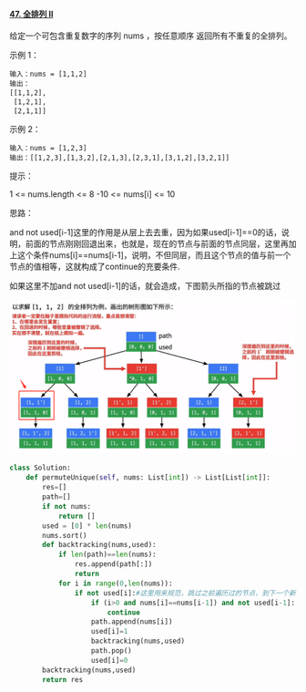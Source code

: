 #### [47. 全排列 II](https://leetcode.cn/problems/permutations-ii/)

给定一个可包含重复数字的序列 nums ，按任意顺序 返回所有不重复的全排列。

 

示例 1：

```
输入：nums = [1,1,2]
输出：
[[1,1,2],
 [1,2,1],
 [2,1,1]]
```

示例 2：

```
输入：nums = [1,2,3]
输出：[[1,2,3],[1,3,2],[2,1,3],[2,3,1],[3,1,2],[3,2,1]]
```


提示：

1 <= nums.length <= 8
-10 <= nums[i] <= 10



思路：

and not used[i-1]这里的作用是从层上去去重，因为如果used[i-1]==0的话，说明，前面的节点刚刚回退出来，也就是，现在的节点与前面的节点同层，这里再加上这个条件nums[i]==nums[i-1]，说明，不但同层，而且这个节点的值与前一个节点的值相等，这就构成了continue的充要条件.

如果这里不加and not used[i-1]的话，就会造成，下图箭头所指的节点被跳过

<img src="../../assets/image-20220823114615555.png" alt="image-20220823114615555" style="zoom:67%;" />

```python
class Solution:
    def permuteUnique(self, nums: List[int]) -> List[List[int]]:
        res=[]
        path=[]
        if not nums:
            return []
        used = [0] * len(nums)
        nums.sort()
        def backtracking(nums,used):
            if len(path)==len(nums):
                res.append(path[:])
                return
            for i in range(0,len(nums)):
                if not used[i]:#这里用来规范，跳过之前遍历过的节点，到下一个新节点
                    if (i>0 and nums[i]==nums[i-1]) and not used[i-1]:
                        continue
                    path.append(nums[i])
                    used[i]=1
                    backtracking(nums,used)
                    path.pop()
                    used[i]=0
        backtracking(nums,used)        
        return res
```

